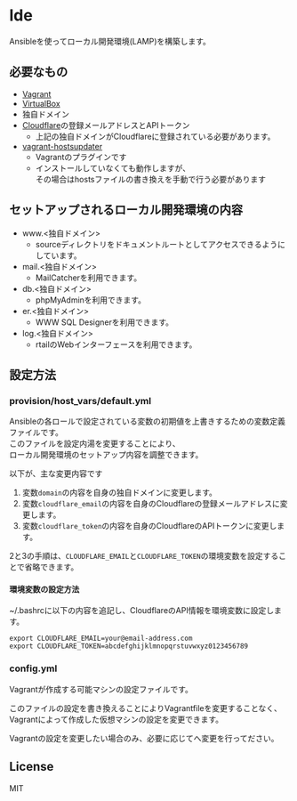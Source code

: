 lde
=========

Ansibleを使ってローカル開発環境(LAMP)を構築します。

必要なもの
------------

* [Vagrant](https://www.vagrantup.com/)
* [VirtualBox](https://www.virtualbox.org/)
* 独自ドメイン
* [Cloudflare](https://www.cloudflare.com/)の登録メールアドレスとAPIトークン
    * 上記の独自ドメインがCloudflareに登録されている必要があります。
* [vagrant-hostsupdater](https://github.com/cogitatio/vagrant-hostsupdater)
    * Vagrantのプラグインです
    * インストールしていなくても動作しますが、  
      その場合はhostsファイルの書き換えを手動で行う必要があります


セットアップされるローカル開発環境の内容
------------

* www.<独自ドメイン>
    * sourceディレクトリをドキュメントルートとしてアクセスできるようにしています。
* mail.<独自ドメイン>
    * MailCatcherを利用できます。
* db.<独自ドメイン>
    * phpMyAdminを利用できます。
* er.<独自ドメイン>
    * WWW SQL Designerを利用できます。
* log.<独自ドメイン>
    * rtailのWebインターフェースを利用できます。


設定方法
------------

### provision/host_vars/default.yml

Ansibleの各ロールで設定されている変数の初期値を上書きするための変数定義ファイルです。  
このファイルを設定内湯を変更することにより、  
ローカル開発環境のセットアップ内容を調整できます。

以下が、主な変更内容です

1. 変数`domain`の内容を自身の独自ドメインに変更します。
2. 変数`cloudflare_email`の内容を自身のCloudflareの登録メールアドレスに変更します。
3. 変数`cloudflare_token`の内容を自身のCloudflareのAPIトークンに変更します。

2と3の手順は、`CLOUDFLARE_EMAIL`と`CLOUDFLARE_TOKEN`の環境変数を設定することで省略できます。

#### 環境変数の設定方法

~/.bashrcに以下の内容を追記し、CloudflareのAPI情報を環境変数に設定します。

```
export CLOUDFLARE_EMAIL=your@email-address.com
export CLOUDFLARE_TOKEN=abcdefghijklmnopqrstuvwxyz0123456789
```

### config.yml

Vagrantが作成する可能マシンの設定ファイルです。

このファイルの設定を書き換えることによりVagrantfileを変更することなく、  
Vagrantによって作成した仮想マシンの設定を変更できます。

Vagrantの設定を変更したい場合のみ、必要に応じてへ変更を行ってださい。

License
-------

MIT
